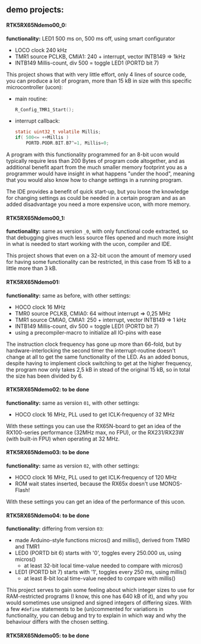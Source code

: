 demo projects:
---

#### RTK5RX65Ndemo00_0:
**functionality:** LED1 500 ms on, 500 ms off, using smart configurator
- LOCO clock 240 kHz
- TMR1 source PCLKB, CMIA1: 240 + interrupt, vector INTB149 => 1kHz
- INTB149 Millis-count, div 500 = toggle LED1 (PORTD bit 7)

This project shows that with very little effort, only 4 lines of source code,
you can produce a lot of program, more than 15 kB in size with this specific
microcontroller (ucon):
- main routine:
  ```.c
  R_Config_TMR1_Start();
  ``` 
- interrupt callback:
  ```.c
  static uint32_t volatile Millis;
  if( 500<= ++Millis )
      PORTD.PODR.BIT.B7^=1, Millis=0;
  ```

A program with this functionality programmed for an 8-bit ucon would
typically require less than 200 Bytes of program code altogether, and as
additional benefit apart from the much smaller memory footprint you as a
programmer would have insight in what happens "under the hood", meaning
that you would also know how to change settings in a running program.

The IDE provides a benefit of quick start-up, but you loose the knowledge
for changing settings as could be needed in a certain program and as an
added disadvantage you need a more expensive ucon, with more memory.

#### RTK5RX65Ndemo00_1:
**functionality:** same as version `_0`, with only functional code extracted,
so that debugging gives much less source files opened and much more insight
in what is needed to start working with the ucon, compiler and IDE.

This project shows that even on a 32-bit ucon the amount of memory used for
having some functionality can be restricted, in this case from 15 kB to a
little more than 3 kB.

#### RTK5RX65Ndemo01:
**functionality:** same as before, with other settings:
- HOCO clock 16 MHz
- TMR0 source PCLKB, CMIA0: 64 without interrupt => 0,25 MHz
- TMR1 source CMIA0, CMIA1: 250 + interrupt, vector INTB149 => 1 kHz
- INTB149 Millis-count, div 500 = toggle LED1 (PORTD bit 7)
- using a precompiler-macro to initialize all IO-pins with ease

The instruction clock frequency has gone up more than 66-fold, but by
hardware-interlocking the second timer the interrupt-routine doesn't
change at all to get the same functionality of the LED.
As an added bonus, despite having to implement clock switching to get
at the higher frequency, the program now only takes 2,5 kB in stead of
the original 15 kB, so in total the size has been divided by 6.

#### RTK5RX65Ndemo02: to be done
**functionality:** same as version `01`, with other settings:
- HOCO clock 16 MHz, PLL used to get ICLK-frequency of 32 MHz

With these settings you can use the RX65N-board to get an idea of the
RX100-series performance (32MHz max, no FPU), or the RX231/RX23W
(with built-in FPU) when operating at 32 MHz.

#### RTK5RX65Ndemo03: to be done
**functionality:** same as version `02`, with other settings:
- HOCO clock 16 MHz, PLL used to get ICLK-frequency of 120 MHz
- ROM wait states inserted, because the RX65x doesn't use MONOS-Flash!

With these settings you can get an idea of the performance of this ucon.

#### RTK5RX65Ndemo04: to be done
**functionality:** differing from version `03`:
- made Arduino-style functions micros() and millis(), derived from TMR0 and TMR1
- LED0 (PORTD bit 6) starts with '0', toggles every 250.000 us, using micros()
  - at least 32-bit local time-value needed to compare with micros()
- LED1 (PORTD bit 7) starts with '1', toggles every 250 ms, using millis()
  - at least 8-bit local time-value needed to compare with millis()

This project serves to gain some feeling about which integer sizes to use for
RAM-restricted programs (I know, this one has 640 kB of it), and why you would
sometimes use unsigned and signed integers of differing sizes. With a few
`#define` statements to be (un)commented for variations in functionality, you
can debug and try to explain in which way and why the behaviour differs with
the chosen setting.

#### RTK5RX65Ndemo05: to be done
